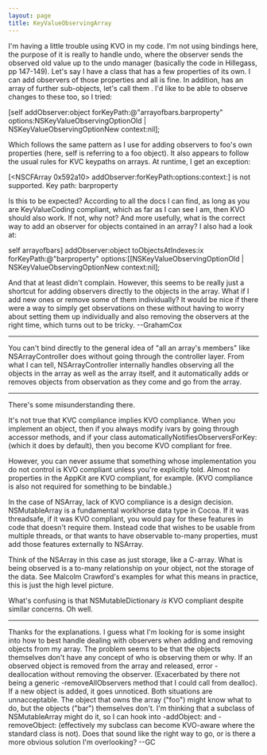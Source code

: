 ```yaml
---
layout: page
title: KeyValueObservingArray
---
```




I'm having a little trouble using KVO in my code. I'm not using bindings here, the purpose of it is really to handle undo, where the observer sends the observed old value up to the undo manager (basically the code in Hillegass, pp 147-149). Let's say I have a class <foo> that has a few properties of its own. I can add observers of those properties and all is fine. In addition, <foo> has an array of further sub-objects, let's call them <bar>. I'd like to be able to observe changes to these too, so I tried:

    

[self addObserver:object forKeyPath:@"arrayofbars.barproperty" options:NSKeyValueObservingOptionOld | NSKeyValueObservingOptionNew context:nil];



Which follows the same pattern as I use for adding observers to foo's own properties (here, self is referring to a foo object). It also appears to follow the usual rules for KVC keypaths on arrays. At runtime, I get an exception:

[<NSCFArray 0x592a10> addObserver:forKeyPath:options:context:] is not supported. Key path: barproperty

Is this to be expected? According to all the docs I can find, as long as you are KeyValueCoding compliant, which as far as I can see I am, then KVO should also work. If not, why not? And more usefully, what is the correct way to add an observer for objects contained in an array? I also had a look at:

    

self arrayofbars] addObserver:object toObjectsAtIndexes:ix forKeyPath:@"barproperty" options:[[NSKeyValueObservingOptionOld | NSKeyValueObservingOptionNew context:nil];



And that at least didn't complain. However, this seems to be really just a shortcut for adding observers directly to the objects in the array. What if I add new ones or remove some of them individually? It would be nice if there were a way to simply get observations on these without having to worry about setting them up individually and also removing the observers at the right time, which turns out to be tricky. --GrahamCox

----

You can't bind directly to the general idea of "all an array's members" like NSArrayController does without going through the controller layer. From what I can tell, NSArrayController internally handles observing all the objects in the array as well as the array itself, and it automatically adds or removes objects from observation as they come and go from the array.

----

There's some misunderstanding there.

It's not true that KVC compliance implies KVO compliance.  When _you_ implement an object, then if you always modify ivars by going through accessor methods, and if your class automaticallyNotifiesObserversForKey: (which it does by default), then you become KVO compliant for free.  

However, you can never assume that something whose implementation you do not control is KVO compliant unless you're explicitly told.  Almost no properties in the AppKit are KVO compliant, for example. (KVO compliance is also not required for something to be bindable.)

In the case of NSArray, lack of KVO compliance is a design decision.  NSMutableArray is a fundamental workhorse data type in Cocoa.  If it was threadsafe, if it was KVO compliant, you would pay for these features in code that doesn't require them.  Instead code that wishes to be usable from multiple threads, or that wants to have observable to-many properties, must add those features externally to NSArray.

Think of the NSArray in this case as just storage, like a C-array.  What is being observed is a to-many relationship on your object, not the storage of the data.  See Malcolm Crawford's examples for what this means in practice, this is just the high level picture. 

What's confusing is that NSMutableDictionary _is_ KVO compliant despite similar concerns.  Oh well.

----

Thanks for the explanations. I guess what I'm looking for is some insight into how to best handle dealing with observers when adding and removing objects from my array. The problem seems to be that the objects themselves don't have any concept of who is observing them or why. If an observed object is removed from the array and released, error - deallocation without removing the observer. (Exacerbated by there not being a generic -removeAllObservers method that I could call from dealloc). If a new object is added, it goes unnoticed. Both situations are unnacceptable. The object that owns the array ("foo") might know what to do, but the objects ("bar") themselves don't. I'm thinking that a subclass of NSMutableArray might do it, so I can hook into -addObject: and -removeObject: (effectively my subclass can become KVO-aware where the standard class is not). Does that sound like the right way to go, or is there a more obvious solution I'm overlooking? --GC

